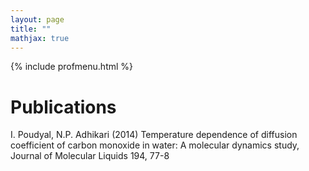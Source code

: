 ```yaml
---
layout: page
title: ""
mathjax: true
---
```


{% include profmenu.html %}

# Publications <a href="https://scholar.google.com/citations?user=hsYqvQIAAAAJ&hl=en&oi=ao"><i class="ai ai-google-scholar-square ai"></i></a>

<div> I. Poudyal, N.P. Adhikari (2014) Temperature dependence of diffusion coefficient of carbon monoxide in water: A molecular dynamics study, Journal of Molecular Liquids 194, 77-8
</div>


